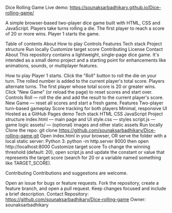 Dice Rolling Game
Live demo: https://sounaksarbadhikary.github.io/Dice-rolling-game/

A simple browser-based two-player dice game built with HTML, CSS and JavaScript. Players take turns rolling a die. The first player to reach a score of 20 or more wins. Player 1 starts the game.

Table of contents
About
How to play
Controls
Features
Tech stack
Project structure
Run locally
Customize target score
Contributing
License
Contact
About
This repository contains a lightweight, single-page dice game. It's intended as a small demo project and a starting point for enhancements like animations, sounds, or multiplayer features.

How to play
Player 1 starts.
Click the "Roll" button to roll the die on your turn.
The rolled number is added to the current player's total score.
Players alternate turns.
The first player whose total score is 20 or greater wins.
Click "New Game" (or reload the page) to reset scores and start over.
Controls
Roll — roll the die and add the result to the current player's score.
New Game — reset all scores and start a fresh game.
Features
Two-player turn-based gameplay
Score tracking for both players
Minimal, responsive UI
Hosted as a GitHub Pages demo
Tech stack
HTML
CSS
JavaScript
Project structure
index.html — main page and UI
style.css — styles
script.js — game logic
assets/ — (optional) images and other static assets
Run locally
Clone the repo: git clone https://github.com/sounaksarbadhikary/Dice-rolling-game.git
Open index.html in your browser, OR serve the folder with a local static server:
Python 3: python -m http.server 8000 then open http://localhost:8000
Customize target score
To change the winning threshold (default: 20), open script.js and update the constant or value that represents the target score (search for 20 or a variable named something like TARGET_SCORE).

Contributing
Contributions and suggestions are welcome.

Open an issue for bugs or feature requests.
Fork the repository, create a feature branch, and open a pull request.
Keep changes focused and include a brief description.
Contact
Repository: https://github.com/sounaksarbadhikary/Dice-rolling-game
Owner: sounaksarbadhikary
